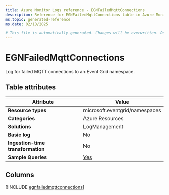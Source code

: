 ```yaml
---
title: Azure Monitor Logs reference - EGNFailedMqttConnections
description: Reference for EGNFailedMqttConnections table in Azure Monitor Logs.
ms.topic: generated-reference
ms.date: 02/18/2025

# This file is automatically generated. Changes will be overwritten. Do not change this file directly.
---
```


# EGNFailedMqttConnections

Log for failed MQTT connections to an Event Grid namespace.


## Table attributes

|Attribute|Value|
|---|---|
|**Resource types**|microsoft.eventgrid/namespaces|
|**Categories**|Azure Resources|
|**Solutions**| LogManagement|
|**Basic log**|No|
|**Ingestion-time transformation**|No|
|**Sample Queries**|[Yes](/azure/azure-monitor/reference/queries/egnfailedmqttconnections)|



## Columns
  
[!INCLUDE [egnfailedmqttconnections](~/reusable-content/ce-skilling/azure/includes/azure-monitor/reference/tables/egnfailedmqttconnections-include.md)]
